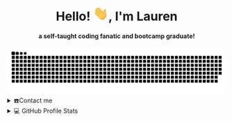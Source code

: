 <div align="center">
<h1 align="center">Hello! <img width="35" src="https://github.com/1999AZZAR/1999AZZAR/blob/main/resources/img/waving.gif">, I'm Lauren</h1>
<h4 align="center">a self-taught coding fanatic and bootcamp graduate!</h4>
</div>

<div align="center">
  <img  src="https://github.com/1999AZZAR/1999AZZAR/blob/main/resources/img/grid-snake.svg" />
</div>

<details>
  <summary>☎️Contact me</summary>
<div>
  <samp>
    <h2 align="center">You can reach me by:</h2>
    <p align="center">
      <br/>
      <a href="https://www.linkedin.com/in/laurengrubb97/" target="blank"><img align="center"
         src="https://img.shields.io/badge/linkedin-%231DA1F2.svg?style=for-the-badge&logo=linkedin&logoColor=white"
         alt="Lauren" height="30"/></a>
      <a href="mailto:lauren.elyse.grubb@gmail.com" target="blank"><img align="center"
         src="https://img.shields.io/badge/gmail-EA4335.svg?style=for-the-badge&logo=gmail&logoColor=white"
         alt="Lauren" height="30"/></a>
    </p>
  <p align="center">
  </samp>
</div>
</details>

<div>
<details> 
  <summary>💻 GitHub Profile Stats</summary>
  <div>
    <h2 align="center"> 📊 Github stats </h2>
      <br/>
        <p align="center">
          <a href="https://github.com/1999AZZAR/">
          <img src="https://github-readme-stats.vercel.app/api/top-langs/?username=LaurenEGrubb&langs_count=6&theme=gruvbox&layout=compact&hide_border=true" alt="LaurenEGrubb :: Top Langs" /></a>
        </p>
        <p align="center">
          <a href="https://github.com/LaurenEGrubb/">
          <img width="49.5%" src="https://github-readme-stats.vercel.app/api?username=LaurenEGrubb&show_icons=true&theme=gruvbox&hide_border=true" />
          <img width="49.5%" src="https://github-readme-streak-stats.herokuapp.com/?user=LaurenEGrubb&theme=gruvbox&hide_border=true" />
          </a>
       </p>
     <br>
  </div>    
</details>


